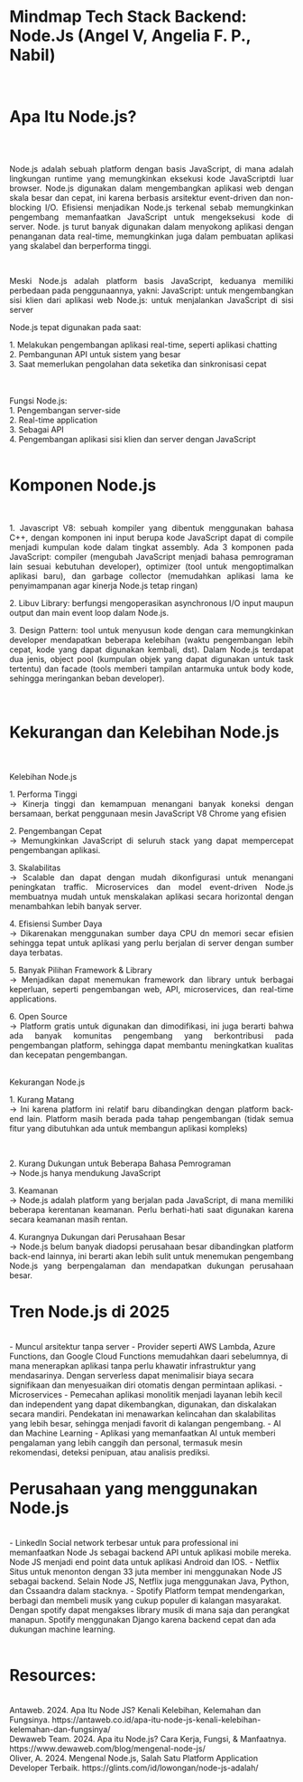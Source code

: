 <!DOCTYPE HTML>
<html lang="id">
   
# Mindmap Tech Stack Backend: Node.Js (Angel V, Angelia F. P., Nabil)
<br>
<h1>Apa Itu Node.js?</h1>
<br><br>
<p align="justify">Node.js adalah sebuah platform dengan basis JavaScript, di mana adalah lingkungan runtime yang memungkinkan eksekusi kode JavaScriptdi luar browser. Node.js digunakan dalam mengembangkan aplikasi web dengan skala besar dan cepat, ini karena berbasis arsitektur event-driven dan non-blocking I/O. Efisiensi menjadikan Node.js terkenal sebab memungkinkan pengembang memanfaatkan JavaScript untuk mengeksekusi kode di server. Node. js turut banyak digunakan dalam menyokong aplikasi dengan penanganan data real-time, memungkinkan juga dalam pembuatan aplikasi yang skalabel dan berperforma tinggi.</p>
<br>
<p align="justify">Meski Node.js adalah platform basis JavaScript, keduanya memiliki perbedaan pada penggunaannya, yakni:
JavaScript: untuk mengembangkan sisi klien dari aplikasi web
Node.js: untuk menjalankan JavaScript di sisi server</p>

Node.js tepat digunakan pada saat:
<br>
<p align="justify">
1. Melakukan pengembangan aplikasi real-time, seperti aplikasi chatting
<br>
2. Pembangunan API untuk sistem yang besar
<br>
3. Saat memerlukan pengolahan data seketika dan sinkronisasi cepat
</p>
<br><br>
Fungsi Node.js:
<br>
1. Pengembangan server-side
<br>
2. Real-time application
<br>
3. Sebagai API
<br>
4. Pengembangan aplikasi sisi klien dan server dengan JavaScript
<br><br>
<h1>Komponen Node.js</h1>
<br>
<p align="justify">1. Javascript V8: sebuah kompiler yang dibentuk menggunakan bahasa C++, dengan komponen ini input berupa kode JavaScript dapat di compile menjadi kumpulan kode dalam tingkat assembly. Ada 3 komponen pada JavaScript: compiler (mengubah JavaScript menjadi bahasa pemrograman lain sesuai kebutuhan developer), optimizer (tool untuk mengoptimalkan aplikasi baru), dan garbage collector (memudahkan aplikasi lama ke penyimampanan agar kinerja Node.js tetap ringan) </p>
<p align="justify">2. Libuv Library: berfungsi mengoperasikan asynchronous I/O input maupun output dan main event loop dalam Node.js.</p>
<p align="justify">3. Design Pattern: tool untuk menyusun kode dengan cara memungkinkan developer mendapatkan beberapa kelebihan (waktu pengembangan lebih cepat, kode yang dapat digunakan kembali, dst). Dalam Node.js terdapat dua jenis, object pool (kumpulan objek yang dapat digunakan untuk task tertentu) dan facade (tools memberi tampilan antarmuka untuk body kode, sehingga meringankan beban developer).</p>
<br>
<h1>Kekurangan dan Kelebihan Node.js</h1>
<br><br>
Kelebihan Node.js
<br>
<p align="justify">1. Performa Tinggi
<br>
-> Kinerja tinggi dan kemampuan menangani banyak koneksi dengan bersamaan, berkat penggunaan mesin JavaScript V8 Chrome yang efisien</p>
<p align="justify">2. Pengembangan Cepat
<br>
-> Memungkinkan JavaScript di seluruh stack yang dapat mempercepat pengembangan aplikasi.</p>
<p align="justify">3. Skalabilitas
<br>
-> Scalable dan dapat dengan mudah dikonfigurasi untuk menangani peningkatan traffic. Microservices dan model event-driven Node.js membuatnya mudah untuk menskalakan aplikasi secara horizontal dengan menambahkan lebih banyak server.</p>
<p align="justify">4. Efisiensi Sumber Daya
<br>
-> Dikarenakan menggunakan sumber daya CPU dn memori secar efisien sehingga tepat untuk aplikasi yang perlu berjalan di server dengan sumber daya terbatas.</p> 
<p align="justify">5. Banyak Pilihan Framework & Library
<br>-> Menjadikan dapat menemukan framework dan library untuk berbagai keperluan, seperti pengembangan web, API, microservices, dan real-time applications.</p>
<p align="justify">6. Open Source
<br>
-> Platform gratis untuk digunakan dan dimodifikasi, ini juga berarti bahwa ada banyak komunitas pengembang yang berkontribusi pada pengembangan platform, sehingga dapat membantu meningkatkan kualitas dan kecepatan pengembangan.</p>
<br>
Kekurangan Node.js
<br> 
<p align="justify">1. Kurang Matang
<br>
-> Ini karena platform ini relatif baru dibandingkan dengan platform back-end lain. Platform masih berada pada tahap pengembangan (tidak semua fitur yang dibutuhkan ada untuk membangun aplikasi kompleks)</p>
<br>  
<p align="justify">2. Kurang Dukungan untuk Beberapa Bahasa Pemrograman
<br>
-> Node.js hanya mendukung JavaScript
<br>
<p align="justify">3. Keamanan
<br>
-> Node.js adalah platform yang berjalan pada JavaScript, di mana memiliki beberapa kerentanan keamanan. Perlu berhati-hati saat digunakan karena secara keamanan masih rentan.
<br>   
<p align="justify">4. Kurangnya Dukungan dari Perusahaan Besar
<br>
-> Node.js belum banyak diadopsi perusahaan besar dibandingkan platform back-end lainnya, ini berarti akan lebih sulit untuk menemukan pengembang Node.js yang berpengalaman dan mendapatkan dukungan perusahaan besar. 
<br>
</p>
<h1>Tren Node.js di 2025</h1>
<br>
- Muncul arsitektur tanpa server
- Provider seperti AWS Lambda, Azure Functions, dan Google Cloud Functions memudahkan daari sebelumnya, di mana menerapkan aplikasi tanpa perlu khawatir infrastruktur yang mendasarinya. Dengan serverless dapat menimalisir biaya secara signifikaan dan menyesuaikan diri otomatis dengan permintaan aplikasi.
- Microservices
- Pemecahan aplikasi monolitik menjadi layanan lebih kecil dan independent yang dapat dikembangkan, digunakan, dan diskalakan secara mandiri. Pendekatan ini menawarkan kelincahan dan skalabilitas yang lebih besar, sehingga menjadi favorit di kalangan pengembang.
- AI dan Machine Learning
- Aplikasi yang memanfaatkan AI untuk memberi pengalaman yang lebih canggih dan personal, termasuk mesin rekomendasi, deteksi penipuan, atau analisis prediksi.
<br>
<h1>Perusahaan yang menggunakan Node.js</h1>
<br>
- LinkedIn
Social network terbesar untuk para professional ini memanfaatkan Node Js sebagai backend API untuk aplikasi mobile mereka. Node JS menjadi end point data untuk aplikasi Android dan IOS.
- Netflix
Situs untuk menonton dengan 33 juta member ini menggunakan Node JS sebagai backend. Selain Node JS, Netflix juga menggunakan Java, Python, dan Cssaandra dalam stacknya.
-  Spotify
Platform tempat mendengarkan, berbagi dan membeli musik yang cukup populer di kalangan masyarakat. Dengan spotify dapat mengakses library musik di mana saja dan perangkat manapun. Spotify menggunakan Django karena backend cepat dan ada dukungan machine learning.
<br><br>
<p align="justify">
<h1>Resources:</h1>
<br>
Antaweb. 2024. Apa Itu Node JS? Kenali Kelebihan, Kelemahan dan Fungsinya. https://antaweb.co.id/apa-itu-node-js-kenali-kelebihan-kelemahan-dan-fungsinya/
<br>
Dewaweb Team. 2024. Apa itu Node.js? Cara Kerja, Fungsi, & Manfaatnya. https://www.dewaweb.com/blog/mengenal-node-js/
<br>
Oliver, A. 2024. Mengenal Node.js, Salah Satu Platform Application Developer Terbaik. https://glints.com/id/lowongan/node-js-adalah/
</p>
</html>

